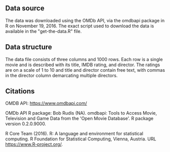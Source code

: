 ## Data source
The data was downloaded using the OMDb API, via the omdbapi package in R on November 19, 2016. The exact script used to download the data is available in the "get-the-data.R" file. 

## Data structure
The data file consists of three columns and 1000 rows. Each row is a single movie and is described with its title, IMDB rating, and director. The ratings are on a scale of 1 to 10 and title and director contain free text, with commas in the director column demarcating multiple directors. 

## Citations
OMDB API: https://www.omdbapi.com/

OMDb API R package: Bob Rudis (NA). omdbapi: Tools to Access Movie, Television and Game Data from the 'Open Movie Database'. R package version 0.2.0.9000.

R Core Team (2016). R: A language and environment for statistical computing. R Foundation for Statistical Computing, Vienna, Austria. URL https://www.R-project.org/.